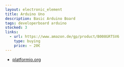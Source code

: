 ```yaml
---
layout: electronic_element
title: Arduino Uno
description: Basic Arduino Board
tags: developerboard arduino
stocked: 3
links:
  - url: https://www.amazon.de/gp/product/B008GRTSV6
    type: buying
    price: ~ 20€   
---
```


* [platformio.org](http://platformio.org/platforms/atmelavr)


